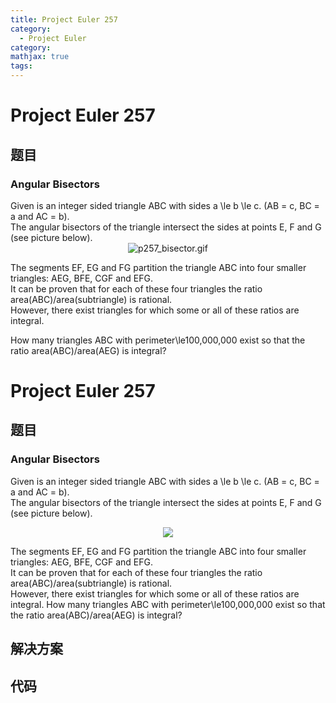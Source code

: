 ```yaml
---
title: Project Euler 257
category:
  - Project Euler
category:
mathjax: true
tags:
---
```

<escape><!-- more --></escape>
    
# Project Euler 257
## 题目
### Angular Bisectors


<span style="font-size:11pt;">
</span>Given is an integer sided triangle ABC with sides a \le b \le c. 
(AB = c, BC = a and AC = b).<br />
The angular bisectors of the triangle intersect the sides at points E, F and G (see picture below).

<div align="center">
<img src="project/images/p257_bisector.gif" class="dark_img" alt="p257_bisector.gif" /><br /></div>

The segments EF, EG and FG partition the triangle ABC into four smaller triangles: AEG, BFE, CGF and EFG.<br />
It can be proven that for each of these four triangles the ratio area(ABC)/area(subtriangle) is rational.<br />
However, there exist triangles for which some or all of these ratios are integral.


How many triangles ABC with perimeter\le100,000,000 exist so that the ratio area(ABC)/area(AEG) is integral?








# Project Euler 257
## 题目
### Angular Bisectors

Given is an integer sided triangle ABC with sides a \le b \le c. (AB = c, BC = a and AC = b).<br>The angular bisectors of the triangle intersect the sides at points E, F and G (see picture below).
<center><img src="https://projecteuler.net/project/images/p257_bisector.gif"></center>

The segments EF, EG and FG partition the triangle ABC into four smaller triangles: AEG, BFE, CGF and EFG.<br>It can be proven that for each of these four triangles the ratio area(ABC)/area(subtriangle) is rational.<br>However, there exist triangles for which some or all of these ratios are integral.
How many triangles ABC with perimeter\le100,000,000 exist so that the ratio area(ABC)/area(AEG) is integral?


## 解决方案


## 代码


